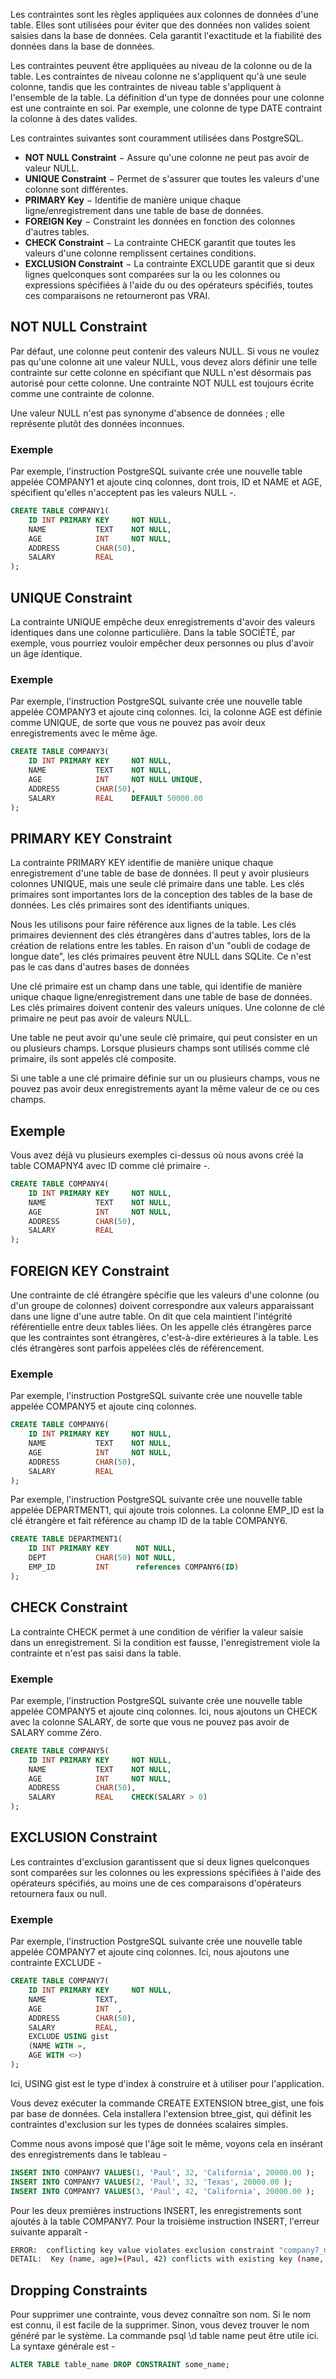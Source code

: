 Les contraintes sont les règles appliquées aux colonnes de données d'une table. Elles sont utilisées pour éviter que des données non valides soient saisies dans la base de données. Cela garantit l'exactitude et la fiabilité des données dans la base de données.

Les contraintes peuvent être appliquées au niveau de la colonne ou de la table. Les contraintes de niveau colonne ne s'appliquent qu'à une seule colonne, tandis que les contraintes de niveau table s'appliquent à l'ensemble de la table. La définition d'un type de données pour une colonne est une contrainte en soi. Par exemple, une colonne de type DATE contraint la colonne à des dates valides.

Les contraintes suivantes sont couramment utilisées dans PostgreSQL.

- **NOT NULL Constraint** − Assure qu'une colonne ne peut pas avoir de valeur NULL.
- **UNIQUE Constraint** − Permet de s'assurer que toutes les valeurs d'une colonne sont différentes.
- **PRIMARY Key** − Identifie de manière unique chaque ligne/enregistrement dans une table de base de données.
- **FOREIGN Key** − Constraint les données en fonction des colonnes d'autres tables.
- **CHECK Constraint** − La contrainte CHECK garantit que toutes les valeurs d'une colonne remplissent certaines conditions.
- **EXCLUSION Constraint** − La contrainte EXCLUDE garantit que si deux lignes quelconques sont comparées sur la ou les colonnes ou expressions spécifiées à l'aide du ou des opérateurs spécifiés, toutes ces comparaisons ne retourneront pas VRAI.

## NOT NULL Constraint

Par défaut, une colonne peut contenir des valeurs NULL. Si vous ne voulez pas qu'une colonne ait une valeur NULL, vous devez alors définir une telle contrainte sur cette colonne en spécifiant que NULL n'est désormais pas autorisé pour cette colonne. Une contrainte NOT NULL est toujours écrite comme une contrainte de colonne.

Une valeur NULL n'est pas synonyme d'absence de données ; elle représente plutôt des données inconnues.

### Exemple

Par exemple, l'instruction PostgreSQL suivante crée une nouvelle table appelée COMPANY1 et ajoute cinq colonnes, dont trois, ID et NAME et AGE, spécifient qu'elles n'acceptent pas les valeurs NULL -.

```sql
CREATE TABLE COMPANY1(
    ID INT PRIMARY KEY     NOT NULL,
    NAME           TEXT    NOT NULL,
    AGE            INT     NOT NULL,
    ADDRESS        CHAR(50),
    SALARY         REAL
);
```

## UNIQUE Constraint

La contrainte UNIQUE empêche deux enregistrements d'avoir des valeurs identiques dans une colonne particulière. Dans la table SOCIÉTÉ, par exemple, vous pourriez vouloir empêcher deux personnes ou plus d'avoir un âge identique.

### Exemple

Par exemple, l'instruction PostgreSQL suivante crée une nouvelle table appelée COMPANY3 et ajoute cinq colonnes. Ici, la colonne AGE est définie comme UNIQUE, de sorte que vous ne pouvez pas avoir deux enregistrements avec le même âge.

```sql
CREATE TABLE COMPANY3(
    ID INT PRIMARY KEY     NOT NULL,
    NAME           TEXT    NOT NULL,
    AGE            INT     NOT NULL UNIQUE,
    ADDRESS        CHAR(50),
    SALARY         REAL    DEFAULT 50000.00
);
```

## PRIMARY KEY Constraint

La contrainte PRIMARY KEY identifie de manière unique chaque enregistrement d'une table de base de données. Il peut y avoir plusieurs colonnes UNIQUE, mais une seule clé primaire dans une table. Les clés primaires sont importantes lors de la conception des tables de la base de données. Les clés primaires sont des identifiants uniques.

Nous les utilisons pour faire référence aux lignes de la table. Les clés primaires deviennent des clés étrangères dans d'autres tables, lors de la création de relations entre les tables. En raison d'un "oubli de codage de longue date", les clés primaires peuvent être NULL dans SQLite. Ce n'est pas le cas dans d'autres bases de données

Une clé primaire est un champ dans une table, qui identifie de manière unique chaque ligne/enregistrement dans une table de base de données. Les clés primaires doivent contenir des valeurs uniques. Une colonne de clé primaire ne peut pas avoir de valeurs NULL.

Une table ne peut avoir qu'une seule clé primaire, qui peut consister en un ou plusieurs champs. Lorsque plusieurs champs sont utilisés comme clé primaire, ils sont appelés clé composite.

Si une table a une clé primaire définie sur un ou plusieurs champs, vous ne pouvez pas avoir deux enregistrements ayant la même valeur de ce ou ces champs.

## Exemple

Vous avez déjà vu plusieurs exemples ci-dessus où nous avons créé la table COMAPNY4 avec ID comme clé primaire -.

```sql
CREATE TABLE COMPANY4(
    ID INT PRIMARY KEY     NOT NULL,
    NAME           TEXT    NOT NULL,
    AGE            INT     NOT NULL,
    ADDRESS        CHAR(50),
    SALARY         REAL
);
```

## FOREIGN KEY Constraint

Une contrainte de clé étrangère spécifie que les valeurs d'une colonne (ou d'un groupe de colonnes) doivent correspondre aux valeurs apparaissant dans une ligne d'une autre table. On dit que cela maintient l'intégrité référentielle entre deux tables liées. On les appelle clés étrangères parce que les contraintes sont étrangères, c'est-à-dire extérieures à la table. Les clés étrangères sont parfois appelées clés de référencement.

### Exemple

Par exemple, l'instruction PostgreSQL suivante crée une nouvelle table appelée COMPANY5 et ajoute cinq colonnes.

```sql
CREATE TABLE COMPANY6(
    ID INT PRIMARY KEY     NOT NULL,
    NAME           TEXT    NOT NULL,
    AGE            INT     NOT NULL,
    ADDRESS        CHAR(50),
    SALARY         REAL
);
```

Par exemple, l'instruction PostgreSQL suivante crée une nouvelle table appelée DEPARTMENT1, qui ajoute trois colonnes. La colonne EMP_ID est la clé étrangère et fait référence au champ ID de la table COMPANY6.

```sql
CREATE TABLE DEPARTMENT1(
    ID INT PRIMARY KEY      NOT NULL,
    DEPT           CHAR(50) NOT NULL,
    EMP_ID         INT      references COMPANY6(ID)
);
```

## CHECK Constraint

La contrainte CHECK permet à une condition de vérifier la valeur saisie dans un enregistrement. Si la condition est fausse, l'enregistrement viole la contrainte et n'est pas saisi dans la table.

### Exemple

Par exemple, l'instruction PostgreSQL suivante crée une nouvelle table appelée COMPANY5 et ajoute cinq colonnes. Ici, nous ajoutons un CHECK avec la colonne SALARY, de sorte que vous ne pouvez pas avoir de SALARY comme Zéro.

```sql
CREATE TABLE COMPANY5(
    ID INT PRIMARY KEY     NOT NULL,
    NAME           TEXT    NOT NULL,
    AGE            INT     NOT NULL,
    ADDRESS        CHAR(50),
    SALARY         REAL    CHECK(SALARY > 0)
);
```

## EXCLUSION Constraint

Les contraintes d'exclusion garantissent que si deux lignes quelconques sont comparées sur les colonnes ou les expressions spécifiées à l'aide des opérateurs spécifiés, au moins une de ces comparaisons d'opérateurs retournera faux ou null.

### Exemple

Par exemple, l'instruction PostgreSQL suivante crée une nouvelle table appelée COMPANY7 et ajoute cinq colonnes. Ici, nous ajoutons une contrainte EXCLUDE -

```sql
CREATE TABLE COMPANY7(
    ID INT PRIMARY KEY     NOT NULL,
    NAME           TEXT,
    AGE            INT  ,
    ADDRESS        CHAR(50),
    SALARY         REAL,
    EXCLUDE USING gist
    (NAME WITH =,
    AGE WITH <>)
);
```

Ici, USING gist est le type d'index à construire et à utiliser pour l'application.

Vous devez exécuter la commande CREATE EXTENSION btree_gist, une fois par base de données. Cela installera l'extension btree_gist, qui définit les contraintes d'exclusion sur les types de données scalaires simples.

Comme nous avons imposé que l'âge soit le même, voyons cela en insérant des enregistrements dans le tableau -

```sql
INSERT INTO COMPANY7 VALUES(1, 'Paul', 32, 'California', 20000.00 );
INSERT INTO COMPANY7 VALUES(2, 'Paul', 32, 'Texas', 20000.00 );
INSERT INTO COMPANY7 VALUES(3, 'Paul', 42, 'California', 20000.00 );
```

Pour les deux premières instructions INSERT, les enregistrements sont ajoutés à la table COMPANY7. Pour la troisième instruction INSERT, l'erreur suivante apparaît -

```bash
ERROR:  conflicting key value violates exclusion constraint "company7_name_age_excl"
DETAIL:  Key (name, age)=(Paul, 42) conflicts with existing key (name, age)=(Paul, 32).
```

## Dropping Constraints

Pour supprimer une contrainte, vous devez connaître son nom. Si le nom est connu, il est facile de la supprimer. Sinon, vous devez trouver le nom généré par le système. La commande psql \d table name peut être utile ici. La syntaxe générale est -

```sql
ALTER TABLE table_name DROP CONSTRAINT some_name;
```